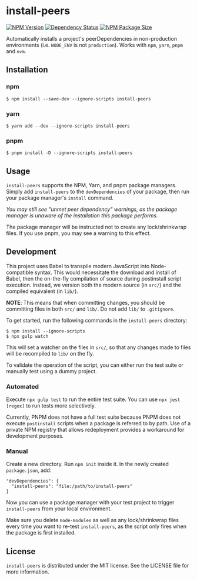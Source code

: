 # install-peers

  [![NPM Version][npm-image]][npm-url]
  [![Dependency Status][dependencies-image]][dependencies-url]
  [![NPM Package Size][size-image]][size-url]

Automatically installs a project's peerDependencies in non-production environments (i.e. `NODE_ENV` is not `production`). Works with `npm`, `yarn`, `pnpm` and `nvm`.

## Installation

### npm

```
$ npm install --save-dev --ignore-scripts install-peers
```

### yarn

```
$ yarn add --dev --ignore-scripts install-peers
```

### pnpm
```
$ pnpm install -D --ignore-scripts install-peers
```

## Usage

`install-peers` supports the NPM, Yarn, and pnpm package managers.
Simply add `install-peers` to the `devDependencies` of your package, then run your package manager's `install` command.

_You may still see "unmet peer dependency" warnings, as the package manager is unaware of the installation this package performs._

The package manager will be instructed not to create any lock/shrinkwrap files. If you use pnpm, you may see a warning to this effect.

## Development

This project uses Babel to transpile modern JavaScript into Node-compatible syntax. This would necessitate the download
and install of Babel, then the on-the-fly compilation of source during postinstall script execution. Instead, we version
both the modern source (in `src/`) and the compiled equivalent (in `lib/`).

__NOTE__: This means that when committing changes, you should be committing files in both `src/` and `lib/`. Do not add `lib/` to `.gitignore`.

To get started, run the following commands in the `install-peers` directory:

```
$ npm install --ignore-scripts
$ npx gulp watch
```

This will set a watcher on the files in `src/`, so that any changes made to files will be recompiled to `lib/` on the fly.

To validate the operation of the script, you can either run the test suite or manually test using a dummy project.

### Automated

Execute `npx gulp test` to run the entire test suite. You can use `npx jest [regex]` to run tests more selectively.

Currently, PNPM does not have a full test suite because PNPM does not execute `postinstall` scripts when a package is
referred to by path. Use of a private NPM registry that allows redeployment provides a workaround for development purposes.

### Manual

Create a new directory. Run `npm init` inside it. In the newly created `package.json`, add:

```
"devDependencies": {
  "install-peers": "file:/path/to/install-peers"
}
```

Now you can use a package manager with your test project to trigger `install-peers` from your local environment.

Make sure you delete `node-modules` as well as any lock/shrinkwrap files every time you want to re-test `install-peers`, as the script only fires when the package is first installed.

## License

`install-peers` is distributed under the MIT license. See the LICENSE file for more information.

[npm-image]: https://img.shields.io/npm/v/install-peers.svg
[npm-url]: https://npmjs.org/package/install-peers
[dependencies-image]: https://img.shields.io/david/alexindigo/install-peers.svg
[dependencies-url]: https://david-dm.org/alexindigo/install-peers
[size-image]: https://img.shields.io/bundlephobia/minzip/install-peers.svg
[size-url]: https://bundlephobia.com/result?p=install-peers
